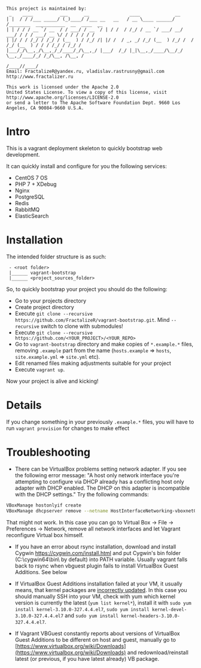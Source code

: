 ```
This project is maintained by:
 _    ____          ___      __               ____             __
| |  / / /___ _____/ (_)____/ /___ __   __   / __ \____ ______/ /________  ___________  __  ____  __
| | / / / __ `/ __  / / ___/ / __ `/ | / /  / /_/ / __ `/ ___/ __/ ___/ / / / ___/ __ \/ / / / / / /
| |/ / / /_/ / /_/ / (__  ) / /_/ /| |/ /  / _, _/ /_/ (__  ) /_/ /  / /_/ (__  ) / / / /_/ / /_/ /
|___/_/\__,_/\__,_/_/____/_/\__,_/ |___/  /_/ |_|\__,_/____/\__/_/   \__,_/____/_/ /_/\__, /\__, /
                                                                                  /____//____/
Email: FractalizeR@yandex.ru, vladislav.rastrusny@gmail.com
http://www.fractalizer.ru

This work is licensed under the Apache 2.0
United States License. To view a copy of this license, visit
http://www.apache.org/licenses/LICENSE-2.0
or send a letter to The Apache Software Foundation Dept. 9660 Los Angeles, CA 90084-9660 U.S.A.
```

Intro
========================

This is a vagrant deployment skeleton to quickly bootstrap web development.

It can quickly install and configure for you the following services:

 - CentOS 7 OS
 - PHP 7 + XDebug
 - Nginx
 - PostgreSQL
 - Redis
 - RabbitMQ
 - ElasticSearch


Installation
========================

The intended folder structure is as such:

```
 - <root folder>
 |______ vagrant-bootstrap
 |______ <project_sources_folder>
```

So, to quickly bootstrap your project you should do the following:

 - Go to your projects directory
 - Create project directory
 - Execute `git clone --recursive https://github.com/FractalizeR/vagrant-bootstrap.git`. Mind `--recursive` switch to clone with submodules!
 - Execute `git clone --recursive https://github.com/<YOUR_PROJECT>/<YOUR_REPO>`
 - Go to `vagrant-bootstrap` directory and make copies of `*.example.*` files, removing `.example` part from the name (`hosts.example` => `hosts`, `site.example.yml` => `site.yml` etc).
 - Edit renamed files making adjustments suitable for your project
 - Execute `vagrant up`.

Now your project is alive and kicking!

Details
========================
If you change something in your previously `.example.*` files, you will have to run `vagrant provision` for changes to make effect

Troubleshooting
========================

  - There can be VirtualBox problems setting network adapter. If you see the following error message: "A host only network interface you're attempting to configure via DHCP already has a conflicting host only adapter with DHCP enabled. The DHCP on this adapter is incompatible with the DHCP settings." Try the following commands:
```bash
VBoxManage hostonlyif create
VBoxManage dhcpserver remove --netname HostInterfaceNetworking-vboxnet0
```

That might not work. In this case you can go to Virtual Box -> File -> Preferences -> Network, remove all network interfaces and let Vagrant reconfigure Virtual box himself.

 - If you have an error about rsync installation, download and install Cygwin https://cygwin.com/install.html and put Cygwin's bin folder (C:\cygwin64\bin\ by default) into PATH variable. Usually vagrant falls back to rsync when vbguest plugin fails to install VirtualBox Guest Additions. See below

 - If VirtualBox Guest Additions installation failed at your VM, it usually means, that kernel packages are [incorrectly updated](http://unix.stackexchange.com/questions/170089/does-centos-7-incorrectly-sort-kernel-menu-entries-in-grub-cfg). In this case you should manually SSH into your VM, check with yum which kernel version is currently the latest (`yum list kernel*`), install it with `sudo yum install kernel-3.10.0-327.4.4.el7`, `sudo yum install kernel-devel-3.10.0-327.4.4.el7` and `sudo yum install kernel-headers-3.10.0-327.4.4.el7`.

 - If Vagrant VBGuest constantly reports about versions of VirtualBox Guest Additions to be different on host and guest, manually go to [https://www.virtualbox.org/wiki/Downloads](https://www.virtualbox.org/wiki/Downloads) and redownload/reinstall latest (or previous, if you have latest already) VB package.